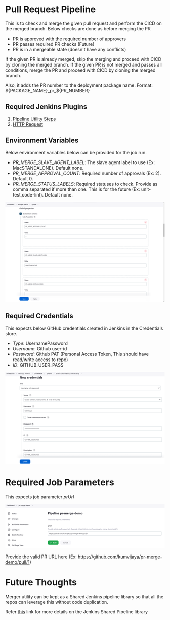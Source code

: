 # Pull Request Pipeline

This is to check and merge the given pull request and perform the CICD on the merged branch.
Below checks are done as before merging the PR
- PR is approved with the required number of approvers
- PR passes required PR checks (Future)
- PR is in a mergeable state (doesn't have any conflicts)

If the given PR is already merged, skip the merging and proceed with CICD by cloning the merged branch.
If the given PR is not merged and passes all conditions, merge the PR and proceed with CICD by cloning the merged branch.

Also, it adds the PR number to the deployment package name. Format: ${PACKAGE_NAME}_pr_${PR_NUMBER}

## Required Jenkins Plugins
1. [Pipeline Utility Steps](https://plugins.jenkins.io/pipeline-utility-steps/)
2. [HTTP Request](https://plugins.jenkins.io/http_request/)

## Environment Variables
Below environment variables below can be provided for the job run.
- *PR_MERGE_SLAVE_AGENT_LABEL*: The slave agent label to use (Ex: MacSTANDALONE). Default none.
- *PR_MERGE_APPROVAL_COUNT*: Required number of approvals (Ex: 2). Default 0.
- *PR_MERGE_STATUS_LABELS*: Required statuses to check. Provide as comma separated if more than one. This is for the future (Ex: unit-test,code-lint). Default none.

![jenkins-env-vars](https://github.com/kumvijaya/pr-merge-demo/blob/develop/images/env-vars.png)

## Required Credentials
This expects below GitHub credentials created in Jenkins in the Credentials store.
- *Type*: UsernamePassword
- *Username*: Github user-id
- *Password*: Github PAT (Personal Access Token, This should have read/write access to repo)
- *ID*: GITHUB_USER_PASS

![jenkins-github-creds](https://github.com/kumvijaya/pr-merge-demo/blob/develop/images/github-creds.png)

# Required Job Parameters
This expects job parameter *prUrl*

![jenkins-job-params](https://github.com/kumvijaya/pr-merge-demo/blob/develop/images/job-params.png)

Provide the valid PR URL here (Ex: https://github.com/kumvijaya/pr-merge-demo/pull/1)


# Future Thoughts

Merger utility can be kept as a Shared Jenkins pipeline library so that all the repos can leverage this without code duplication. 

Refer [this](https://www.jenkins.io/doc/book/pipeline/shared-libraries/) link for more details on the Jenkins Shared Pipeline library



